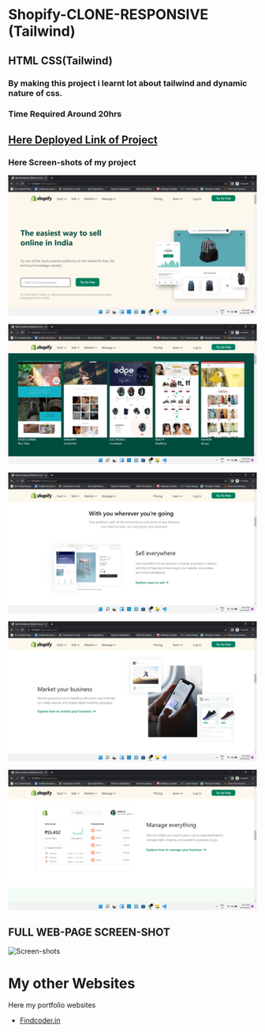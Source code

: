 # Shopify-CLONE-RESPONSIVE (Tailwind)
## **HTML** **CSS**(Tailwind)

### By making this project i learnt lot about tailwind and dynamic nature of css.

### Time Required Around **20hrs**
                                      
## **[Here Deployed Link of Project](https://shopify-thriving-sopapillas-143430.netlify.app/)**

### Here **Screen-shots** of my project

![Screen-shots](images/Screenshot%20(182).png)
 
![Screen-shots](images/Screenshot%20(183).png)
 

![Screen-shots](images/Screenshot%20(184).png)

![Screen-shots](images/Screenshot%20(185).png)

![Screen-shots](images/Screenshot%20(186).png)




## **FULL WEB-PAGE SCREEN-SHOT**

![Screen-shots](images/screenshot.png)


# My other Websites

Here my portfolio websites 

- [Findcoder.in](https://www.findcoder.io/u/raavan)
